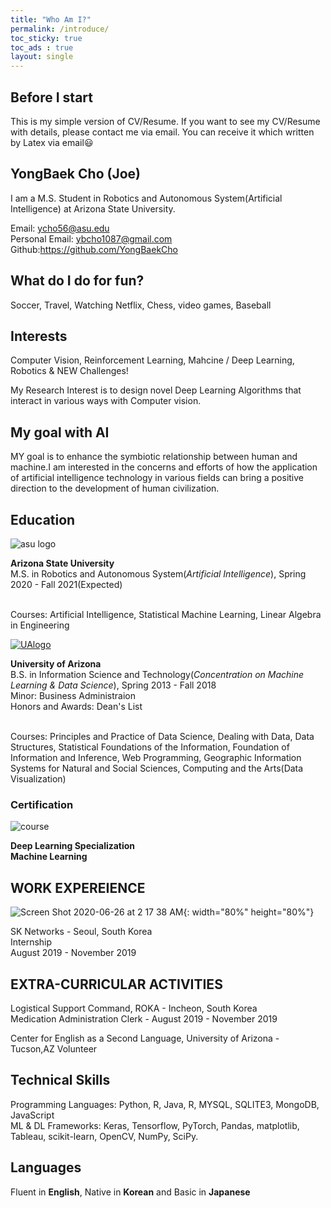 ```yaml
---
title: "Who Am I?"
permalink: /introduce/
toc_sticky: true
toc_ads : true
layout: single
---
```

## Before I start

This is my simple version of CV/Resume. If you want to see my CV/Resume with details, please contact me via email.
You can receive it which written by Latex via email😃 

## YongBaek Cho (Joe)

I am a M.S. Student in Robotics and Autonomous System(Artificial Intelligence) at Arizona State University.

Email: ycho56@asu.edu 
<br>Personal Email: ybcho1087@gmail.com 
<br>Github:https://github.com/YongBaekCho 

## What do I do for fun?

Soccer, Travel, Watching Netflix, Chess, video games, Baseball

## Interests

Computer Vision, Reinforcement Learning, Mahcine / Deep Learning, Robotics & NEW Challenges!

My Research Interest is to design novel Deep Learning Algorithms that interact in various ways with Computer vision. 

## My goal with AI

MY goal is to enhance the symbiotic relationship between human and machine.I am interested in the concerns and efforts of how the application of artificial intelligence technology in various fields can bring a positive direction to the development of human civilization.

## Education

![asu logo](https://user-images.githubusercontent.com/43649503/84981298-2ba5e500-b16f-11ea-9133-b16e5c41ac48.png)

<div style="text-align: left"><strong>Arizona State University</strong></div>
<div style="text-align: left"> M.S. in Robotics and Autonomous System(<em>Artificial Intelligence</em>), Spring 2020 - Fall 2021(Expected)</div>


<br>Courses: Artificial Intelligence, Statistical Machine Learning, Linear Algebra in Engineering

[![UAlogo](https://user-images.githubusercontent.com/43649503/84980195-5e9aa980-b16c-11ea-9f47-894fbaa9cc22.png)](https://www.arizona.edu)
<div style="text-align: left"><strong>University of Arizona</strong></div>
<div style="text-align: left"> B.S. in Information Science and Technology(<em>Concentration on Machine Learning & Data Science</em>), Spring 2013 - Fall 2018</div>
<div style="text-align: left">Minor: Business Administraion</div>
<div style="text-align: left">Honors and Awards: Dean's List</div>

<br>Courses: Principles and Practice of Data Science, Dealing with Data, Data Structures, Statistical Foundations of the Information, Foundation of Information and Inference, Web Programming, Geographic Information Systems for Natural and Social Sciences, Computing and the Arts(Data Visualization)

### Certification

![course](https://user-images.githubusercontent.com/43649503/84982475-c1db0a80-b171-11ea-831a-e87c896e2bbc.png)
<div style="text-align: left"><strong>Deep Learning Specialization</strong></div>

<div style="text-align: left"><strong>Machine Learning</strong></div>

## WORK EXPEREIENCE
![Screen Shot 2020-06-26 at 2 17 38 AM](https://user-images.githubusercontent.com/43649503/85767750-4a9a0d80-b753-11ea-91f0-889c4f4c1dff.png){: width="80%" height="80%"}

<div style="text-align: left">SK Networks - Seoul, South Korea</div>
<div style="text-align: left">Internship</div> 
<div style="text-align: left">August 2019 - November 2019</div> 

## EXTRA-CURRICULAR ACTIVITIES

<div style="text-align: left">Logistical Support Command, ROKA - Incheon, South Korea</div>
<div style="text-align: left">Medication Administration Clerk - August 2019 - November 2019</div> 



<span style="text-align: left">Center for English as a Second Language, University of Arizona - Tucson,AZ</span>
<span style="text-align: left">Volunteer</span> 


## Technical Skills
Programming Languages: Python, R, Java, R, MYSQL, SQLITE3, MongoDB, JavaScript
<br>ML & DL Frameworks: Keras, Tensorflow, PyTorch, Pandas, matplotlib, Tableau, scikit-learn, OpenCV, NumPy, SciPy.


## Languages
Fluent in **English**, Native in **Korean** and Basic in **Japanese**

